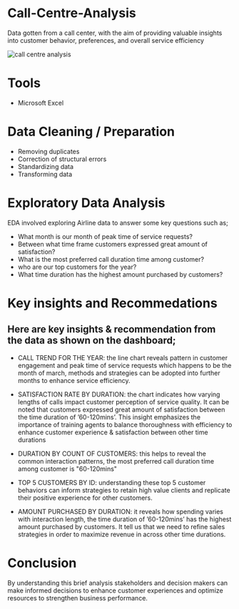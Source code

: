 # Call-Centre-Analysis
 Data gotten from a call center, with the aim of providing valuable insights into customer behavior, preferences, and overall service efficiency

![call centre analysis](https://github.com/user-attachments/assets/38f8b4a1-6343-451c-a71d-42847ca53e42)

  # Tools
- Microsoft Excel

# Data Cleaning / Preparation
- Removing duplicates
- Correction of structural errors
- Standardizing data
- Transforming data

# Exploratory Data Analysis
EDA involved exploring Airline data to answer some key questions such as;
- What month is our month of peak time of service requests?
- Between what time frame customers expressed great amount of satisfaction?
- What is the most preferred call duration time among customer?
- who are our top customers for the year?
- What time duration has the highest amount purchased by customers?

# Key insights and Recommedations
## Here are key insights & recommendation from the data as shown on the dashboard;

- CALL TREND FOR THE YEAR: the line chart reveals pattern in customer engagement and peak time of service
 requests which happens to be the month of march, methods and strategies can be adopted into further
 months to enhance service efficiency.

- SATISFACTION RATE BY DURATION: the chart indicates how varying lengths of calls impact customer perception of service quality.
It can be noted that customers expressed great amount of satisfaction between the time duration of ’60-120mins’.
This insight emphasizes the importance of training agents to balance thoroughness with efficiency to enhance customer experience & satisfaction between other time durations

- DURATION BY COUNT OF CUSTOMERS: this helps to reveal the common interaction patterns, the most preferred call duration time among customer is "60-120mins"

- TOP 5 CUSTOMERS BY ID: understanding these top 5 customer behaviors can inform strategies to retain high value clients and replicate their positive experience for other customers.

- AMOUNT PURCHASED BY DURATION: it reveals how spending varies with interaction length, the time duration of ’60-120mins’ has the highest amount purchased by customers.
It tell us that we need to refine sales strategies in order to maximize revenue in across other time durations.

# Conclusion
By understanding this brief analysis stakeholders and decision makers can make informed decisions to enhance customer experiences and optimize resources to strengthen business performance.


 















































